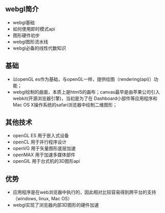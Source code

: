 ## webgl简介

* webgl基础
* 如何使用即时模式api
* 图形硬件初步
* webgl图形流水线
* webgl必备的线性代数知识

## 基础

* 以openGL es作为基础，与openGL一样，提供绘图（rendering(api)）功能；
* webgl绘制的曲面，本质上是html5的画布；canvas最早是由苹果公司引入webkit(开源浏览器引擎)，当初是为了在 Dashboard小部件等应用程序和 Mac OS X操作系统的safari浏览器中绘制二维图形；

## 其他技术

* openGL ES 用于嵌入式设备
* openCL    用于并行程序设计
* openVG    用于矢量图形底层加速
* openMAX   用于加速多媒体部件
* openGlL   用于台式机的3D图形api

## 优势

* 应用程序是在web浏览器中执行的，因此相对比较容易得到跨平台的支持（windows, linux, Mac OS）
* webgl实现了浏览器内部3D图形的硬件加速





